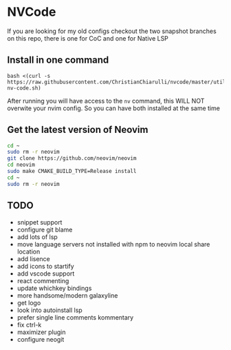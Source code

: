 # NVCode

If you are looking for my old configs checkout the two snapshot branches on this repo, there is one for CoC and one for Native LSP

## Install in one command

```
bash <(curl -s https://raw.githubusercontent.com/ChristianChiarulli/nvcode/master/utils/installer/install-nv-code.sh)
```

After running you will have access to the `nv` command, this WILL NOT overwite your nvim config. So you can have both installed at the same time

## Get the latest version of Neovim 

```bash
cd ~
sudo rm -r neovim
git clone https://github.com/neovim/neovim
cd neovim
sudo make CMAKE_BUILD_TYPE=Release install
cd ~
sudo rm -r neovim
```

## TODO
- snippet support
- configure git blame
- add lots of lsp
- move language servers not installed with npm to neovim local share location
- add lisence
- add icons to startify
- add vscode support
- react commenting
- update whichkey bindings
- more handsome/modern galaxyline
- get logo
- look into autoinstall lsp
- prefer single line comments kommentary
- fix ctrl-k
- maximizer plugin
- configure neogit
